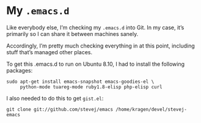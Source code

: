 My `.emacs.d`
===========

Like everybody else, I’m checking my `.emacs.d` into Git.  In my case,
it’s primarily so I can share it between machines sanely.

Accordingly, I’m pretty much checking everything in at this point,
including stuff that’s managed other places.

To get this .emacs.d to run on Ubuntu 8.10, I had to install the
following packages:

    sudo apt-get install emacs-snapshot emacs-goodies-el \
         python-mode tuareg-mode ruby1.8-elisp php-elisp curl

I also needed to do this to get `gist.el`:

    git clone git://github.com/stevej/emacs /home/kragen/devel/stevej-emacs
